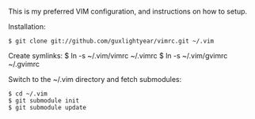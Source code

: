 This is my preferred VIM configuration, and instructions on how to setup.

Installation:

	$ git clone git://github.com/guxlightyear/vimrc.git ~/.vim

Create symlinks:
        $ ln -s ~/.vim/vimrc ~/.vimrc
        $ ln -s ~/.vim/gvimrc ~/.gvimrc

Switch to the ~/.vim directory and fetch submodules:

	$ cd ~/.vim
	$ git submodule init
	$ git submodule update
